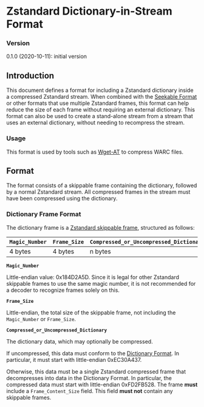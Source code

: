 # Zstandard Dictionary-in-Stream Format

### Version

0.1.0 (2020-10-11): initial version

## Introduction

This document defines a format for including a Zstandard dictionary inside a
compressed Zstandard stream. When combined with the
[Seekable Format](../seekable_format) or other formats that use multiple
Zstandard frames, this format can help reduce the size of each frame without
requiring an external dictionary. This format can also be used to create a
stand-alone stream from a stream that uses an external dictionary, without
needing to recompress the stream.

### Usage

This format is used by tools such as [Wget-AT] to compress WARC files.

[Wget-AT]: https://github.com/ArchiveTeam/wget-lua/releases/tag/v1.20.3-at.20200401.01

## Format

The format consists of a skippable frame containing the dictionary, followed by
a normal Zstandard stream. All compressed frames in the stream must have been
compressed using the dictionary.

### Dictionary Frame Format

The dictionary frame is a [Zstandard skippable frame], structured as follows:

|`Magic_Number`|`Frame_Size`|`Compressed_or_Uncompressed_Dictionary`   |
|--------------|------------|------------------------------------------|
| 4 bytes      | 4 bytes    | n bytes                                  |

__`Magic_Number`__

Little-endian value: 0x184D2A5D.
Since it is legal for other Zstandard skippable frames to use the same
magic number, it is not recommended for a decoder to recognize frames
solely on this.

__`Frame_Size`__

Little-endian, the total size of the skippable frame, not including the
`Magic_Number` or `Frame_Size`.

__`Compressed_or_Uncompressed_Dictionary`__

The dictionary data, which may optionally be compressed.

If uncompressed, this data must conform to the [Dictionary Format]. In
particular, it must start with little-endian 0xEC30A437.

Otherwise, this data must be a single Zstandard compressed frame that
decompresses into data in the Dictionary Format. In particular, the compressed
data must start with little-endian 0xFD2FB528. The frame __must__ include a
`Frame_Content_Size` field. This field __must not__ contain any skippable
frames.

[Dictionary Format]: https://github.com/facebook/zstd/blob/dev/doc/zstd_compression_format.md#dictionary-format
[Zstandard skippable frame]: https://github.com/facebook/zstd/blob/master/doc/zstd_compression_format.md#skippable-frames
